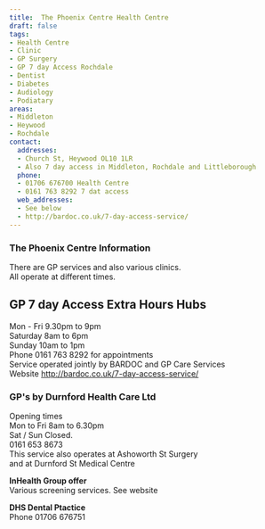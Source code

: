 ```yaml
---
title:  The Phoenix Centre Health Centre
draft: false
tags:
- Health Centre
- Clinic
- GP Surgery
- GP 7 day Access Rochdale
- Dentist
- Diabetes
- Audiology
- Podiatary
areas:
- Middleton
- Heywood
- Rochdale
contact:
  addresses:
  - Church St, Heywood OL10 1LR
  - Also 7 day access in Middleton, Rochdale and Littleborough
  phone:
  - 01706 676700 Health Centre
  - 0161 763 8292 7 dat access
  web_addresses:
  - See below
  - http://bardoc.co.uk/7-day-access-service/
---
```


### The Phoenix Centre Information  
There are GP services and also various clinics.   
All operate at different times.      

## GP 7 day Access Extra Hours Hubs   
Mon - Fri  9.30pm to 9pm   
Saturday 8am to 6pm   
Sunday   10am to 1pm   
Phone  0161 763 8292 for appointments   
Service operated jointly by BARDOC and GP Care Services   
Website  http://bardoc.co.uk/7-day-access-service/  

### GP's by Durnford Health Care Ltd  
Opening times   
Mon to Fri 8am to 6.30pm   
Sat / Sun  Closed.  
0161 653 8673   
This service also operates at Ashoworth St Surgery     
and at Durnford St Medical Centre   

**InHealth Group offer**   
Various screening services.  See website   

**DHS Dental Ptactice**   
Phone 01706 676751   
